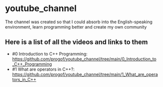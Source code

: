 # youtube_channel
The channel was created so that I could absorb into the English-speaking environment, learn programming better and create my own community

## Here is a list of all the videos and links to them
- #0 Introduction to C++ Programming: https://github.com/progof/youtube_channel/tree/main/0_Introduction_to_C++_Programming
- #1 What are operators in C++?: https://github.com/progof/youtube_channel/tree/main/1_What_are_operators_in_C++
